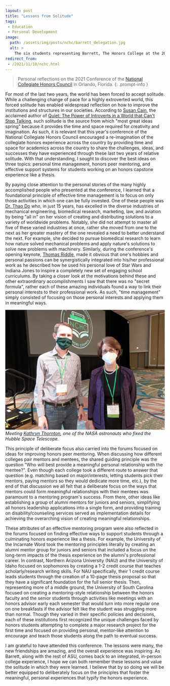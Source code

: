 ```yaml
---
layout: post
title: "Lessons from Solitude"
tags:
 - Education
 - Personal Development
image:
  path: /assets/img/posts/nchc/barrett_delegation.jpg
  alt: >
    The six students representing Barrett, The Honors College at the 2021 National Collegiate Honors Council. (Back Row: Elora Bevacqua, Jaclyn Fishbach, Arianna Tillman) (Front Row: Alex Gilchrist, Joseph Hale, Anika Islam)
redirect_from:
 - /2021/11/10/nchc.html
---
```


> Personal reflections on the 2021 Conference of the [National Collegiate Honors
Council](https://www.nchchonors.org/) in Orlando, Florida.
{: .prompt-info }
 

For most of the last two years, the world has been forced to accept solitude.
While a challenging change of pace for a highly extroverted world, this forced
solitude has enabled widespread reflection on how to improve the institutions
and structures in our societies. According to [Susan
Cain](https://susancain.net/), the acclaimed author of [Quiet: The Power of
Introverts in a World that Can't Stop Talking](https://youtu.be/c0KYU2j0TM4),
such solitude is the source from which "most great ideas spring" because it
provides the time and space required for creativity and imagination. As such, it
is relevant that this year's conference of the National Collegiate Honors
Council encouraged a re-imagination of the collegiate honors experience across
the country by providing time and space for academics across the country to
share the challenges, ideas, and successes they have experienced through these
last two years of relative solitude. With that understanding, I sought to
discover the best ideas on three topics: personal time management, honors peer
mentoring, and effective support systems for students working on an honors
capstone experience like a thesis.

By paying close attention to the personal stories of the many highly
accomplished people who presented at the conference, I learned that a
foundational principle of effective time management is to focus on only those
activities in which one can be fully invested. One of these people was [Dr. Thao
Do](https://www.linkedin.com/in/thaocoach/) who, in just 15 years, has excelled
in the diverse industries of mechanical engineering, biomedical research,
marketing, law, and aviation by being "all in" on her vision of creating and
distributing solutions to a variety of worldwide problems. Notably, she did not
attempt to master all five of these varied industries at once, rather she moved
from one to the next as her greater mastery of the one revealed a need to better
understand the next. For example, she decided to pursue biomedical research to
learn how nature solved mechanical problems and apply nature's solutions to
solve new problems with machinery. Similarly, during the conference's opening
keynote, [Thomas Riddle](https://twitter.com/thomasriddle_ii), made it obvious
that one's hobbies and personal passions can be synergistically integrated into
his/her professional work as he described how he used his personal love of Star
Wars and Indiana Jones to inspire a completely new set of engaging school
curriculums. By taking a closer look at the motivations behind these and other
extraordinary accomplishments I saw that there was no "secret formula", rather
each of these amazing individuals found a way to link their personal interests
to their professional work. As such, "time management" simply consisted of
focusing on those personal interests and applying them in meaningful ways.

![](/assets/img/posts/nchc/kathryn_thornton.jpg)
_Meeting [Kathryn Thornton](https://en.wikipedia.org/wiki/Kathryn_C._Thornton), one of the NASA astronauts who fixed the Hubble Space Telescope._

This principle of deliberate focus also carried into the forums focused on ideas
for improving honors peer mentoring. When discussing how different colleges pair
mentors and mentees, the shared guiding principle was the question "Who will
best provide a meaningful personal relationship with the mentee?". Even though
each college took a different route to answer that question (e.g. matching based
on major/interests, letting students pick their mentors, paying mentors so they
would dedicate more time, etc.), by the end of that discussion we all felt that
a deliberate focus on the ways that mentors could form meaningful relationships
with their mentees was paramount to a mentoring program's success. From there,
other ideas like establishing a group of alumni mentors for juniors and seniors,
simplifying all honors leadership applications into a single form, and providing
training on disability/counseling services served as implementation details for
achieving the overarching vision of creating meaningful relationships.

These attributes of an effective mentoring program were also reflected in the
forums focused on finding effective ways to support students through a
culminating honors experience like a thesis. For example, the University of the
Incarnate Word took the mentoring principles literally by creating an alumni
mentor group for juniors and seniors that included a focus on the long-term
impacts of the thesis experience on the alumni's professional career. In
contrast, Northern Arizona University (NAU) and the University of Idaho focused
on sophomores by creating a 1-2 credit course that teaches scholarly/research
writing skills. For NAU specifically, their 1 credit course leads students
through the creation of a 10-page thesis proposal so that they have a
significant foundation for the full senior thesis. Then, representing more of a
middle ground, the University of South Carolina focused on creating a
mentoring-style relationship between the honors faculty and the senior students
through activities like meetings with an honors advisor early each semester that
would turn into more regular one on one breakfasts if the advisor felt like the
student was struggling more than normal. Though they varied in their specific
policies and decisions, each of these institutions first recognized the unique
challenges faced by honors students attempting to complete a major research
project for the first time and focused on providing personal, mentor-like
attention to encourage and teach those students along the path to eventual
success.

I am grateful to have attended this conference. The lessons were many, the new
friendships are amazing, and the overall experience was inspiring. As Barrett,
along with the rest of ASU, comes back to an integrated, in-person college
experience, I hope we can both remember these lessons and value the solitude in
which they were learned. I believe that by so doing we will be better equipped
to deliberately focus on the principles that foster the meaningful, personal
experiences that typify the honors experience.
